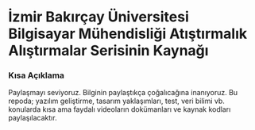 # İzmir Bakırçay Üniversitesi Bilgisayar Mühendisliği Atıştırmalık Alıştırmalar Serisinin Kaynağı
### Kısa Açıklama
Paylaşmayı seviyoruz. Bilginin paylaştıkça çoğalıcağına inanıyoruz. Bu repoda; yazılım geliştirme, tasarım yaklaşımları, test, veri bilimi vb. konularda kısa ama faydalı videoların dokümanları ve kaynak kodları paylaşılacaktır.   
